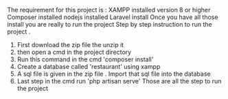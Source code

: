 The requirement for this project is :
XAMPP installed version 8 or higher
Composer installed
nodejs installed
Laravel install
Once you have all those install you are really to run the project
Step by step instruction to run the project .
1. First download the zip file the unzip it
2. then open a cmd in the project directory
3. Run this command in the cmd 'composer install'
4. Create a database called 'restaurant' using xampp
5. A sql file is given in the zip file . Import that sql file into the database
6. Last step in the cmd run 'php artisan serve'
Those are all the step to run the project
